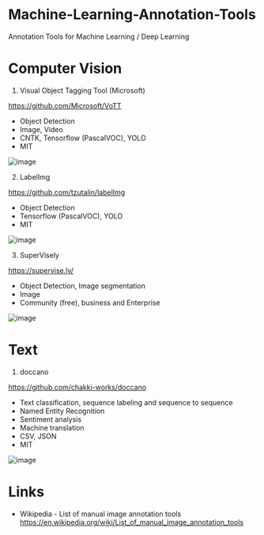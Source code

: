 # Machine-Learning-Annotation-Tools
Annotation Tools for Machine Learning / Deep Learning

# Computer Vision

1. Visual Object Tagging Tool (Microsoft)

https://github.com/Microsoft/VoTT

- Object Detection
- Image, Video
- CNTK, Tensorflow (PascalVOC), YOLO
- MIT

![image](https://github.com/Microsoft/VoTT/blob/master/media/5_Export.jpg "image")

2. LabelImg

https://github.com/tzutalin/labelImg

- Object Detection
- Tensorflow (PascalVOC), YOLO
- MIT

![image](https://raw.githubusercontent.com/tzutalin/labelImg/master/demo/demo3.jpg "image")

3. SuperVisely

https://supervise.ly/

- Object Detection, Image segmentation
- Image
- Community (free), business and Enterprise

![image](https://docs.supervise.ly/images/all_images/ann_001.jpg "image")

# Text

1. doccano

https://github.com/chakki-works/doccano

- Text classification, sequence labeling and sequence to sequence
- Named Entity Recognition
- Sentiment analysis
- Machine translation
- CSV, JSON
- MIT

![image](https://github.com/chakki-works/doccano/blob/master/docs/named_entity_annotation.gif "image")

# Links

- Wikipedia - List of manual image annotation tools
https://en.wikipedia.org/wiki/List_of_manual_image_annotation_tools
